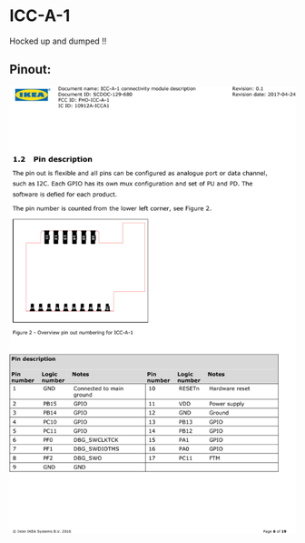 # ICC-A-1

Hocked up and dumped !!

## Pinout:

[<img src="ICCA1.png" alt="FCC IKEA TRÅDFRI ICC-A-1" width="512">](ICCA1.png)

